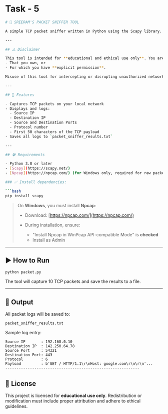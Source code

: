 # Task - 5
```bash
# 📡 SREERAM'S PACKET SNIFFER TOOL

A simple TCP packet sniffer written in Python using the Scapy library. This tool captures and logs TCP packets on your network and saves relevant details such as IPs, ports, protocols, and payload data into a text file.

---

## ⚠️ Disclaimer

This tool is intended for **educational and ethical use only**. You are **only allowed to use it** on networks:
- That you own, or
- For which you have **explicit permission**.

Misuse of this tool for intercepting or disrupting unauthorized networks is illegal and unethical.

---

## 📁 Features

- Captures TCP packets on your local network
- Displays and logs:
  - Source IP
  - Destination IP
  - Source and Destination Ports
  - Protocol number
  - First 50 characters of the TCP payload
- Saves all logs to `packet_sniffer_results.txt`

---

## 🛠️ Requirements

- Python 3.8 or later
- [Scapy](https://scapy.net/)
- [Npcap](https://npcap.com/) (for Windows only, required for raw packet capture)

### ✅ Install dependencies:

```bash
pip install scapy
````

> On **Windows**, you must install **Npcap**:
>
> * Download: [https://npcap.com/](https://npcap.com/)
> * During installation, ensure:
>
>   * "Install Npcap in WinPcap API-compatible Mode" is **checked**
>   * Install as Admin

---

## ▶️ How to Run

```bash
python packet.py
```

The tool will capture 10 TCP packets and save the results to a file.

---

## 📄 Output

All packet logs will be saved to:

```
packet_sniffer_results.txt
```

Sample log entry:

```
Source IP       : 192.168.0.10
Destination IP  : 142.250.64.78
Source Port     : 54321
Destination Port: 443
Protocol        : 6
Payload         : b'GET / HTTP/1.1\r\nHost: google.com\r\n\r\n'...
------------------------------------------------------------
```


## 📌 License

This project is licensed for **educational use only**. Redistribution or modification must include proper attribution and adhere to ethical guidelines.
